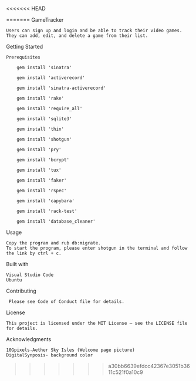 <<<<<<< HEAD








=======
GameTracker

	Users can sign up and login and be able to track their video games. They can add, edit, and delete a game from their list. 

Getting Started

	Prerequisites

		gem install 'sinatra'

	 	gem install 'activerecord'

		gem install 'sinatra-activerecord'

		gem install 'rake'

		gem install 'require_all'

		gem install 'sqlite3'

		gem install 'thin'

		gem install 'shotgun'

		gem install 'pry'

		gem install 'bcrypt'

		gem install 'tux'

		gem install 'faker'

		gem install 'rspec'

		gem install 'capybara'

		gem install 'rack-test'

		gem install 'database_cleaner'

Usage

	Copy the program and rub db:migrate.
	To start the program, please enter shotgun in the terminal and follow the link by ctrl + c. 

Built with

	Visual Studio Code
	Ubuntu
Contributing

	 Please see Code of Conduct file for details. 
License

 	This project is licensed under the MIT License – see the LICENSE file for details.
	
Acknowledgments 

	10Gpixels-Aether Sky Isles (Welcome page picture)
	DigitalSynposis- background color 


 
>>>>>>> a30bb6639efdcc42367e3051b3611c521f0a10c9






